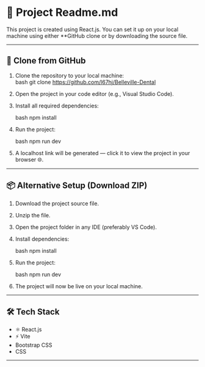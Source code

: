 # 📘 Project Readme.md  
 
This project is created using React.js. You can set it up on your local machine using either **GitHub clone or by downloading the source file.  
 
---
 
## 📂 Clone from GitHub  
1. Clone the repository to your local machine:  
   bash
   git clone https://github.com/l67hj/Belleville-Dental
 
2. Open the project in your code editor (e.g., Visual Studio Code).
3. Install all required dependencies:
 
   bash
   npm install
   
4. Run the project:
 
   bash
   npm run dev
   
5. A localhost link will be generated — click it to view the project in your browser 🌐.
 
---
 
## 📦 Alternative Setup (Download ZIP)
 
1. Download the project source file.
2. Unzip the file.
3. Open the project folder in any IDE (preferably VS Code).
4. Install dependencies:
 
   bash
   npm install
   
5. Run the project:
 
   bash
   npm run dev
   
6. The project will now be live on your local machine.
 
---
 
## 🛠 Tech Stack
 
* ⚛ React.js
* ⚡ Vite
* Bootstrap CSS
* CSS
 
---
